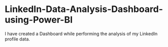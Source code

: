 # LinkedIn-Data-Analysis-Dashboard-using-Power-BI
I have created a Dashboard while performing the analysis of my LinkedIn profile data.
